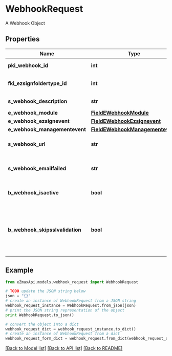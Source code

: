 # WebhookRequest

A Webhook Object

## Properties
Name | Type | Description | Notes
------------ | ------------- | ------------- | -------------
**pki_webhook_id** | **int** | The unique ID of the Webhook | [optional] 
**fki_ezsignfoldertype_id** | **int** | The unique ID of the Ezsignfoldertype. | [optional] 
**s_webhook_description** | **str** | The description of the Webhook | 
**e_webhook_module** | [**FieldEWebhookModule**](FieldEWebhookModule.md) |  | 
**e_webhook_ezsignevent** | [**FieldEWebhookEzsignevent**](FieldEWebhookEzsignevent.md) |  | [optional] 
**e_webhook_managementevent** | [**FieldEWebhookManagementevent**](FieldEWebhookManagementevent.md) |  | [optional] 
**s_webhook_url** | **str** | The URL of the Webhook callback | 
**s_webhook_emailfailed** | **str** | The email that will receive the Webhook in case all attempts fail | 
**b_webhook_isactive** | **bool** | Whether the Webhook is active or not | 
**b_webhook_skipsslvalidation** | **bool** | Wheter the server&#39;s SSL certificate should be validated or not. Not recommended to skip for production use | 

## Example

```python
from eZmaxApi.models.webhook_request import WebhookRequest

# TODO update the JSON string below
json = "{}"
# create an instance of WebhookRequest from a JSON string
webhook_request_instance = WebhookRequest.from_json(json)
# print the JSON string representation of the object
print WebhookRequest.to_json()

# convert the object into a dict
webhook_request_dict = webhook_request_instance.to_dict()
# create an instance of WebhookRequest from a dict
webhook_request_form_dict = webhook_request.from_dict(webhook_request_dict)
```
[[Back to Model list]](../README.md#documentation-for-models) [[Back to API list]](../README.md#documentation-for-api-endpoints) [[Back to README]](../README.md)



